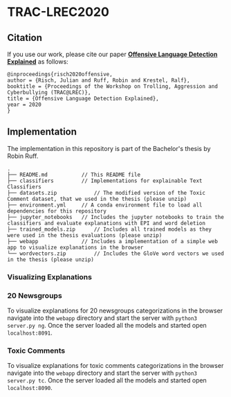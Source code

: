 # TRAC-LREC2020

## Citation

If you use our work, please cite our paper [**Offensive Language Detection Explained**](https://hpi.de/fileadmin/user_upload/fachgebiete/naumann/people/risch/risch2020offensive.pdf) as follows:

    @inproceedings{risch2020offensive,
    author = {Risch, Julian and Ruff, Robin and Krestel, Ralf},
  	booktitle = {Proceedings of the Workshop on Trolling, Aggression and Cyberbullying (TRAC@LREC)},
  	title = {Offensive Language Detection Explained},
  	year = 2020
    }
    
## Implementation
The implementation in this repository is part of the Bachelor's thesis by Robin Ruff.

```
.
├── README.md           // This README file
├── classifiers         // Implementations for explainable Text Classifiers
├── datasets.zip            // The modified version of the Toxic Comment dataset, that we used in the thesis (please unzip)
├── environment.yml     // A conda environment file to load all dependencies for this repository
├── jupyter_notebooks   // Includes the jupyter notebooks to train the classifiers and evaluate explanations with EPI and word deletion
├── trained_models.zip      // Includes all trained models as they were used in the thesis evaluations (please unzip)
├── webapp              // Includes a implementation of a simple web app to visualize explanations in the browser 
└── wordvectors.zip         // Includes the GloVe word vectors we used in the thesis (please unzip)
```

### Visualizing Explanations

### 20 Newsgroups

To visualize explanations for 20 newsgroups categorizations in the browser navigate into the `webapp` directory and start the server with `python3 server.py ng`.
Once the server loaded all the models and started open `localhost:8091`.

### Toxic Comments

To visualize explanations for toxic comments categorizations in the browser navigate into the `webapp` directory and start the server with `python3 server.py tc`.
Once the server loaded all the models and started open `localhost:8090`.
